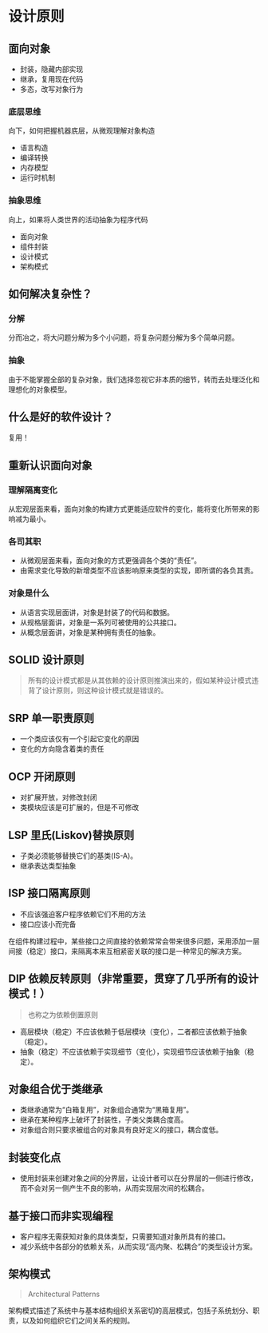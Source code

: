 # 设计原则

## 面向对象

- 封装，隐藏内部实现
- 继承，复用现在代码
- 多态，改写对象行为

### 底层思维

向下，如何把握机器㡳层，从微观理解对象构造

- 语言构造
- 编译转换
- 内存模型
- 运行时机制
  
### 抽象思维

向上，如果将人类世界的活动抽象为程序代码

- 面向对象
- 组件封装
- 设计模式
- 架构模式

## 如何解决复杂性？

### 分解

分而冶之，将大问题分解为多个小问题，将复杂问题分解为多个简单问题。

### 抽象

由于不能掌握全部的复杂对象，我们选择忽视它非本质的细节，转而去处理泛化和理想化的对象模型。

## 什么是好的软件设计？

复用！

## 重新认识面向对象

### 理解隔离变化

从宏观层面来看，面向对象的构建方式更能适应软件的变化，能将变化所带来的影响减为最小。

### 各司其职

- 从微观层面来看，面向对象的方式更强调各个类的“责任”。
- 由需求变化导致的新增类型不应该影响原来类型的实现，即所谓的各负其责。

### 对象是什么

- 从语言实现层面讲，对象是封装了的代码和数据。
- 从规格层面讲，对象是一系列可被使用的公共接口。
- 从概念层面讲，对象是某种拥有责任的抽象。

## SOLID 设计原则

> 所有的设计模式都是从其依赖的设计原则推演出来的，假如某种设计模式违背了设计原则，则这种设计模式就是错误的。

## SRP 单一职责原则

- 一个类应该仅有一个引起它变化的原因
- 变化的方向隐含着类的责任

## OCP 开闭原则

- 对扩展开放，对修改封闭
- 类模块应该是可扩展的，但是不可修改

## LSP 里氏(Liskov)替换原则

- 子类必须能够替换它们的基类(IS-A)。
- 继承表达类型抽象

## ISP  接口隔离原则

- 不应该强迫客户程序依赖它们不用的方法
- 接口应该小而完备

在组件构建过程中，某些接口之间直接的依赖常常会带来很多问题，采用添加一层间接（稳定）接口，来隔离本来互相紧密关联的接口是一种常见的解决方案。

## DIP 依赖反转原则（非常重要，贯穿了几乎所有的设计模式！）

> 也称之为依赖倒置原则

- 高层模块（稳定）不应该依赖于低层模块（变化），二者都应该依赖于抽象（稳定）。
- 抽象（稳定）不应该依赖于实现细节（变化），实现细节应该依赖于抽象（稳定）。

## 对象组合优于类继承

- 类继承通常为“白箱复用”，对象组合通常为“黑箱复用”。
- 继承在某种程序上破坏了封装性，子类父类耦合度高。
- 对象组合则只要求被组合的对象具有良好定义的接口，耦合度低。

## 封装变化点

- 使用封装来创建对象之间的分界层，让设计者可以在分界层的一侧进行修改，而不会对另一侧产生不良的影响，从而实现层次间的松耦合。
  
## 基于接口而非实现编程

- 客户程序无需获知对象的具体类型，只需要知道对象所具有的接口。
- 减少系统中各部分的依赖关系，从而实现“高内聚、松耦合”的类型设计方案。
  
## 架构模式

> Architectural Patterns

架构模式描述了系统中与基本结构组织关系密切的高层模式，包括子系统划分、职责，以及如何组织它们之间关系的规则。
